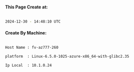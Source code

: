 
   
#### This Page Create at:

```bash

2024-12-30 - 14:48:10 UTC

```

#### Create By Machine:

```bash

Host Name : fv-az777-260

platform  : Linux-6.5.0-1025-azure-x86_64-with-glibc2.35

Ip Local  : 10.1.0.24

```

